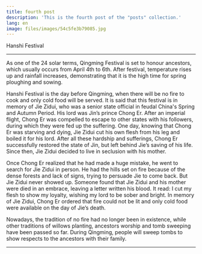 ```yaml
---
title: fourth post
description: 'This is the fourth post of the "posts" collection.'
lang: en
image: files/images/54c5fe3b79085.jpg
---
```


Hanshi Festival

---

As one of the 24 solar terms, Qingming Festival is set to honour ancestors, which usually occurs from April 4th to 6th. After festival, temperature rises up and rainfall increases, demonstrating that it is the high time for spring ploughing and sowing. 

Hanshi Festival is the day before Qingming, when there will be no fire to cook and only cold food will be served. It is said that this festival is in memory of Jie Zidui, who was a senior state official in feudal China's Spring and Autumn Period. His lord was Jin’s prince Chong Er. After an imperial flight, Chong Er was compelled to escape to other states with his followers, during which they were fed up the suffering. One day, knowing that Chong Er was starving and dying, Jie Zidui cut his own flesh from his leg and boiled it for his lord. After all these hardship and sufferings, Chong Er successfully restored the state of Jin, but left behind Jie’s saving of his life. Since then, Jie Zidui decided to live in seclusion with his mother.

Once Chong Er realized that he had made a huge mistake, he went to search for Jie Zidui in person. He had the hills set on fire because of the dense forests and lack of signs, trying to persuade Jie to come back. But Jie Zidui never showed up. Someone found that Jie Zidui and his mother were died in an embrace, leaving a letter written his blood. It read: I cut my flesh to show my loyalty, wishing my lord to be sober and bright. In memory of Jie Zidui, Chong Er ordered that fire could not be lit and only cold food were available on the day of Jie’s death.

Nowadays, the tradition of no fire had no longer been in existence, while other traditions of willows planting, ancestors worship and tomb sweeping have been passed so far. During Qingming, people will sweep tombs to show respects to the ancestors with their family. 

---
